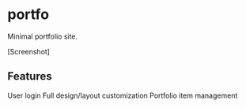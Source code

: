 # portfo

Minimal portfolio site.

[Screenshot]

Features
--


User login
Full design/layout customization
Portfolio item management
